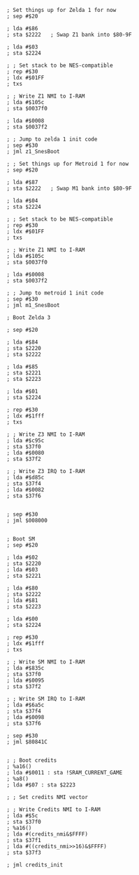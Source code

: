     

    ; Set things up for Zelda 1 for now
    ; sep #$20
    
    ; lda #$86
    ; sta $2222   ; Swap Z1 bank into $80-9F

    ; lda #$03
    ; sta $2224

    ; ; Set stack to be NES-compatible
    ; rep #$30
    ; ldx #$01FF
    ; txs

    ; ; Write Z1 NMI to I-RAM
    ; lda #$105c
    ; sta $0037f0

    ; lda #$0008
    ; sta $0037f2   

    ; ; Jump to zelda 1 init code
    ; sep #$30
    ; jml z1_SnesBoot

    ; ; Set things up for Metroid 1 for now
    ; sep #$20
    
    ; lda #$87
    ; sta $2222   ; Swap M1 bank into $80-9F

    ; lda #$04
    ; sta $2224

    ; ; Set stack to be NES-compatible
    ; rep #$30
    ; ldx #$01FF
    ; txs

    ; ; Write Z1 NMI to I-RAM
    ; lda #$105c
    ; sta $0037f0

    ; lda #$0008
    ; sta $0037f2   

    ; ; Jump to metroid 1 init code
    ; sep #$30
    ; jml m1_SnesBoot

    ; Boot Zelda 3

    ; sep #$20
    
    ; lda #$84
    ; sta $2220
    ; sta $2222

    ; lda #$85
    ; sta $2221
    ; sta $2223

    ; lda #$01
    ; sta $2224

    ; rep #$30
    ; ldx #$1fff
    ; txs

    ; ; Write Z3 NMI to I-RAM
    ; lda #$c95c
    ; sta $37f0
    ; lda #$0080
    ; sta $37f2    

    ; ; Write Z3 IRQ to I-RAM
    ; lda #$d85c
    ; sta $37f4
    ; lda #$0082
    ; sta $37f6


    ; sep #$30
    ; jml $008000


    ; Boot SM
    ; sep #$20
    
    ; lda #$02
    ; sta $2220
    ; lda #$03
    ; sta $2221

    ; lda #$80
    ; sta $2222
    ; lda #$81
    ; sta $2223

    ; lda #$00
    ; sta $2224

    ; rep #$30
    ; ldx #$1fff
    ; txs

    ; ; Write SM NMI to I-RAM
    ; lda #$835c
    ; sta $37f0
    ; lda #$0095
    ; sta $37f2

    ; ; Write SM IRQ to I-RAM
    ; lda #$6a5c
    ; sta $37f4
    ; lda #$0098
    ; sta $37f6

    ; sep #$30
    ; jml $80841C


    ; ; Boot credits
    ; %a16()
    ; lda #$0011 : sta !SRAM_CURRENT_GAME
    ; %a8()
    ; lda #$07 : sta $2223

    ; ; Set credits NMI vector
    
    ; ; Write Credits NMI to I-RAM
    ; lda #$5c
    ; sta $37f0
    ; %a16()
    ; lda #(credits_nmi&$FFFF)
    ; sta $37f1
    ; lda #((credits_nmi>>16)&$FFFF)
    ; sta $37f3    

    ; jml credits_init

    